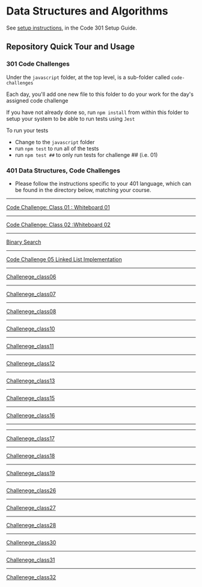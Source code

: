 # Data Structures and Algorithms

See [setup instructions](https://codefellows.github.io/setup-guide/code-301/3-code-challenges), in the Code 301 Setup Guide.

## Repository Quick Tour and Usage

### 301 Code Challenges

Under the `javascript` folder, at the top level, is a sub-folder called `code-challenges`

Each day, you'll add one new file to this folder to do your work for the day's assigned code challenge

If you have not already done so, run `npm install` from within this folder to setup your system to be able to run tests using `Jest`

To run your tests

- Change to the `javascript` folder
- run `npm test` to run all of the tests
- run `npm test ##` to only run tests for challenge ## (i.e. 01)

### 401 Data Structures, Code Challenges

- Please follow the instructions specific to your 401 language, which can be found in the directory below, matching your course.

___
[Code Challenge: Class 01 : Whiteboard  01](/javascript/Challenge_Class01//chalenge01.md)
___

[Code Challenge: Class 02 :Whiteboard  02](/javascript//Challenge_Class02/Challenge_Class02.md)
___
[Binary Search](/javascript//Challenge_class03//binarySearch.md)
___

[Code Challenge 05 Linked List Implementation](/javascript/linked-list/LinkList.md)
___
[Challenege_class06](/javascript/linked-list/challenge06.md)
___
[Challenege_class07](/javascript/linked-list/challenge07.md)
___
[Challenege_class08](/javascript/linked-list//challenge08.md)
___
[Challenege_class10](/javascript/CodeChallenge10Stack_Queue%20//read.md)
___
[Challenege_class11](/javascript/code-challenge11-stack-queue-pseudo/ch11.md)

___
[Challenege_class12](/javascript/Code_Challenge12_naimal_shelter/ch12.md)

___
[Challenege_class13](/javascript/Code_Challenge_Class13/ch13.md)
___
[Challenege_class15](/javascript/CodeChallengeClass15_16_17tree/tree.md)
___
[Challenege_class16](/javascript/CodeChallengeClass15_16_17tree/ch16.md)
_____
___
[Challenege_class17](/javascript/CodeChallengeClass15_16_17tree/ch17.md)
___
[Challenege_class18](/javascript/code_challenge_18/ch18.md)

___
[Challenege_class19](/javascript/CodeChallenge19/cha19.PNG)

___
[Challenege_class26](/javascript/CodeChallenge26/challenge26.md)

___
[Challenege_class27](/javascript/codeChallenge27/challenge27.md)

___
[Challenege_class28](/javascript/CodeChallenge28//challeng28.md)
___
[Challenege_class30](./javascript/Code%20Challenge30%2B31/challenge30.md)

___
[Challenege_class31](./javascript/Code%20Challenge30%2B31/callenge31.md)
____
[Challenege_class32](./javascript/Challeng32/challenge32.md)











